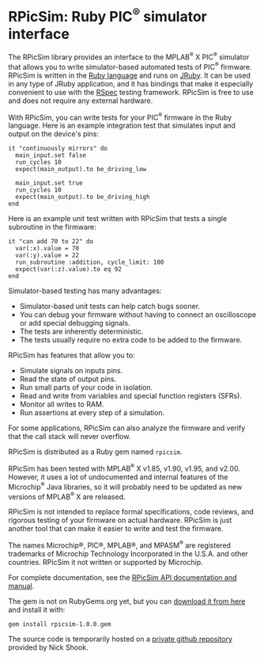 # RPicSim: Ruby PIC<sup>®</sup> simulator interface

The RPicSim library provides an interface to the MPLAB<sup>®</sup> X PIC<sup>®</sup> simulator that allows you to write simulator-based automated tests of PIC<sup>®</sup> firmware.
RPicSim is written in the [Ruby language](http://ruby-lang.org) and runs on [JRuby](http://jruby.org).
It can be used in any type of JRuby application, and it has bindings that make it especially convenient to use with the [RSpec](http://rspec.info) testing framework.
RPicSim is free to use and does not require any external hardware.

With RPicSim, you can write tests for your PIC<sup>®</sup> firmware in the Ruby language.  Here is an example integration test that simulates input and output on the device's pins:

    it "continuously mirrors" do
      main_input.set false
      run_cycles 10
      expect(main_output).to be_driving_low

      main_input.set true
      run_cycles 10
      expect(main_output).to be_driving_high
    end

Here is an example unit test written with RPicSim that tests a single subroutine in the firmware:

    it "can add 70 to 22" do
      var(:x).value = 70
      var(:y).value = 22
      run_subroutine :addition, cycle_limit: 100
      expect(var(:z).value).to eq 92
    end

Simulator-based testing has many advantages:

* Simulator-based unit tests can help catch bugs sooner.
* You can debug your firmware without having to connect an oscilloscope or add special debugging signals.
* The tests are inherently deterministic.
* The tests usually require no extra code to be added to the firmware.

RPicSim has features that allow you to:

* Simulate signals on inputs pins.
* Read the state of output pins.
* Run small parts of your code in isolation.
* Read and write from variables and special function registers (SFRs).
* Monitor all writes to RAM.
* Run assertions at every step of a simulation.

For some applications, RPicSim can also analyze the firmware and verify that the call stack will never overflow.

RPicSim is distributed as a Ruby gem named `rpicsim`.

RPicSim has been tested with MPLAB<sup>®</sup> X v1.85, v1.90, v1.95, and v2.00.
However, it uses a lot of undocumented and internal features of the Microchip<sup>®</sup> Java libraries, so it will probably need to be updated as new versions of MPLAB<sup>®</sup> X are released.

RPicSim is not intended to replace formal specifications, code reviews, and rigorous testing of your firmware on actual hardware.
RPicSim is just another tool that can make it easier to write and test the firmware.

The names Microchip®, PIC®, MPLAB®, and MPASM<sup>®</sup> are registered trademarks of Microchip Technology Incorporated in the U.S.A. and other countries.  RPicSim it not written or supported by Microchip.

For complete documentation, see the [RPicSim API documentation and manual](http://www.davidegrayson.com/hold/rpicsim/_index.html).

The gem is not on RubyGems.org yet, but you can [download it from here](http://www.davidegrayson.com/hold/rpicsim-1.0.0.gem) and install it with:

    gem install rpicsim-1.0.0.gem

The source code is temporarily hosted on a [private github repository](https://github.com/shicholas/rpicsim) provided by Nick Shook.